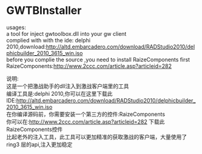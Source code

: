 # GWTBInstaller  

usages:  
a tool for  inject gwtoolbox.dll into your gw client  
complied with with the ide: delphi 2010,download:http://altd.embarcadero.com/download/RADStudio2010/delphicbuilder_2010_3615_win.iso  
before you complie the source ,you need to install RaizeComponents first   
RaizeComponents:http://www.2ccc.com/article.asp?articleid=282  


说明:  
这是一个把激战助手的dll注入到激战客户端里的工具  
编译工具是:delphi 2010,你可以在这里下载此IDE:http://altd.embarcadero.com/download/RADStudio2010/delphicbuilder_2010_3615_win.iso  
在你编译源码前，你需要安装一个第三方的控件:RaizeComponents  
你可以在:http://www.2ccc.com/article.asp?articleid=282 下载此RaizeComponents控件  
比起老外的注入工具，此工具可以更加精准的获取激战的客户端，大量使用了ring3 层的api,注入更加稳定  


